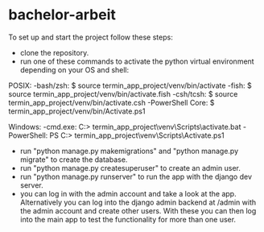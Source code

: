 # bachelor-arbeit

To set up and start the project follow these steps:

- clone the repository.
- run one of these commands to activate the python virtual environment depending on your OS and shell:

POSIX:
-bash/zsh:          $ source termin_app_project/venv/bin/activate
-fish:              $ source termin_app_project/venv/bin/activate.fish
-csh/tcsh:          $ source termin_app_project/venv/bin/activate.csh
-PowerShell Core:   $ termin_app_project/venv/bin/Activate.ps1

Windows:
-cmd.exe:           C:\> termin_app_project\venv\Scripts\activate.bat
-PowerShell:        PS C:\> termin_app_project\venv\Scripts\Activate.ps1
          
- run "python manage.py makemigrations" and "python manage.py migrate" to create the database.
- run "python manage.py createsuperuser" to create an admin user.
- run "python manage.py runserver" to run the app with the django dev server.
- you can log in with the admin account and take a look at the app. Alternatively you can log into the django admin backend at /admin with the admin account 
and create other users. With these you can then log into the main app to test the functionality for more than one user.
